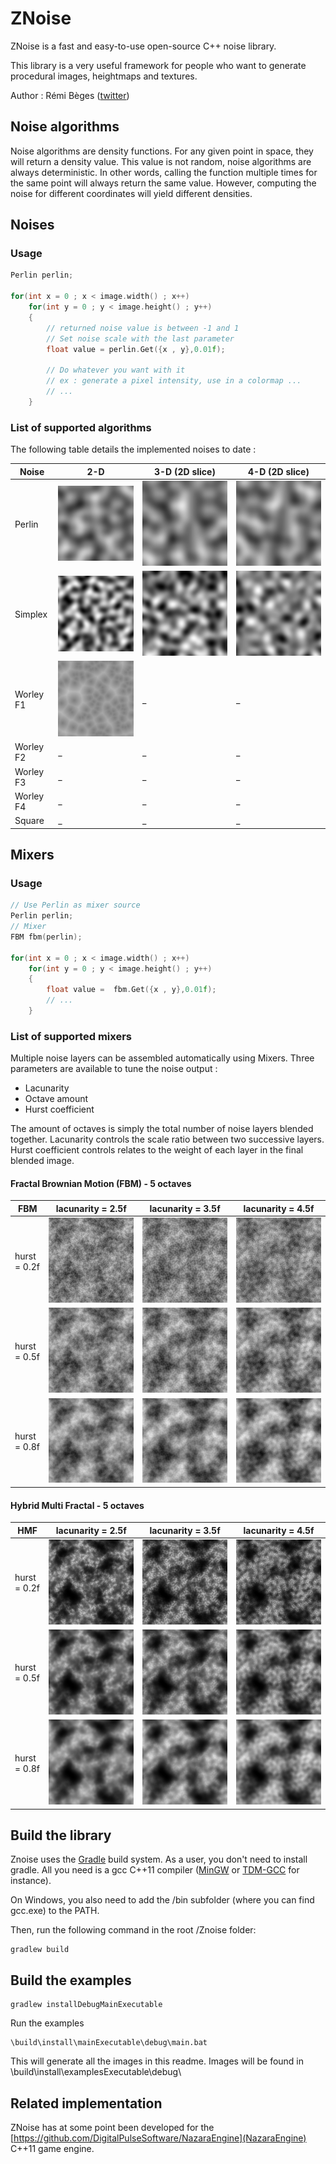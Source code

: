 # ZNoise
ZNoise is a fast and easy-to-use open-source C++ noise library.

This library is a very useful framework for people who want to generate procedural images, heightmaps and textures.

Author : Rémi Bèges ([twitter](https://twitter.com/remibgs))

## Noise algorithms

Noise algorithms are density functions. For any given point in space, they will return a density value.
This value is not random, noise algorithms are always deterministic.
In other words, calling the function multiple times for the same point will always return the same value.
However, computing the noise for different coordinates will yield different densities.

## Noises
### Usage
```c
Perlin perlin;

for(int x = 0 ; x < image.width() ; x++)
    for(int y = 0 ; y < image.height() ; y++)
    {
        // returned noise value is between -1 and 1
        // Set noise scale with the last parameter
        float value = perlin.Get({x , y},0.01f);

        // Do whatever you want with it
        // ex : generate a pixel intensity, use in a colormap ...
        // ...
    }

```
### List of supported algorithms

The following table details the implemented noises to date :

[Perlin2D]: https://github.com/Overdrivr/ZNoise/blob/master/example-images/perlin2d.bmp "Perlin 2d"
[Perlin3D]: https://github.com/Overdrivr/ZNoise/blob/master/example-images/perlin3d.bmp "Perlin 3d"
[Perlin4D]: https://github.com/Overdrivr/ZNoise/blob/master/example-images/perlin4d.bmp "Perlin 4d"
[Simplex2D]: https://github.com/Overdrivr/ZNoise/blob/master/example-images/simplex2d.bmp "Simplex 2d"
[Simplex3D]: https://github.com/Overdrivr/ZNoise/blob/master/example-images/simplex3d.bmp "Simplex 3d"
[Simplex4D]: https://github.com/Overdrivr/ZNoise/blob/master/example-images/simplex4d.bmp "Simplex 4d"
[Worley2DF1]: https://github.com/Overdrivr/ZNoise/blob/master/example-images/worley2d.bmp "Worley 2d"
[FBM2D]: https://github.com/Overdrivr/ZNoise/blob/master/example-images/fbm_h0.8_l2.5.bmp "FBM 2d"
[HMF2D]: https://github.com/Overdrivr/ZNoise/blob/master/example-images/hybridmultifractal.bmp "HMF 2d"

Noise     | 2-D                       | 3-D (2D slice)           | 4-D (2D slice)
----------|---------------------------|--------------------------|-----
Perlin    |![Perlin2D][Perlin2D]      |![Perlin3D][Perlin3D]     |![Perlin4D][Perlin4D]    
Simplex   |![Simplex2D][Simplex2D]    |![Simplex3D][Simplex3D]   |![Simplex4D][Simplex4D]   
Worley F1 |![Worley2DF1][Worley2DF1]  |_                         |_
Worley F2 |_                          |_                         |_
Worley F3 |_                          |_                         |_
Worley F4 |_                          |_                         |_
Square    |_                          |_                         |_

## Mixers
### Usage
```c++
// Use Perlin as mixer source
Perlin perlin;
// Mixer
FBM fbm(perlin);

for(int x = 0 ; x < image.width() ; x++)
    for(int y = 0 ; y < image.height() ; y++)
    {
        float value =  fbm.Get({x , y},0.01f);
        // ...
    }

```

### List of supported mixers

Multiple noise layers can be assembled automatically using Mixers.
Three parameters are available to tune the noise output :
 * Lacunarity
 * Octave amount
 * Hurst coefficient

The amount of octaves is simply the total number of noise layers blended together.
Lacunarity controls the scale ratio between two successive layers.
Hurst coefficient controls relates to the weight of each layer in the final blended image.

#### Fractal Brownian Motion (FBM) - 5 octaves

[FBM2D_11]: https://github.com/Overdrivr/ZNoise/blob/master/example-images/fbm_h0.2_l2.5.bmp
[FBM2D_12]: https://github.com/Overdrivr/ZNoise/blob/master/example-images/fbm_h0.5_l2.5.bmp
[FBM2D_13]: https://github.com/Overdrivr/ZNoise/blob/master/example-images/fbm_h0.8_l2.5.bmp

[FBM2D_21]: https://github.com/Overdrivr/ZNoise/blob/master/example-images/fbm_h0.2_l3.5.bmp
[FBM2D_22]: https://github.com/Overdrivr/ZNoise/blob/master/example-images/fbm_h0.5_l3.5.bmp
[FBM2D_23]: https://github.com/Overdrivr/ZNoise/blob/master/example-images/fbm_h0.8_l3.5.bmp

[FBM2D_31]: https://github.com/Overdrivr/ZNoise/blob/master/example-images/fbm_h0.2_l4.5.bmp
[FBM2D_32]: https://github.com/Overdrivr/ZNoise/blob/master/example-images/fbm_h0.5_l4.5.bmp
[FBM2D_33]: https://github.com/Overdrivr/ZNoise/blob/master/example-images/fbm_h0.8_l4.5.bmp

FBM            |lacunarity = 2.5f          |lacunarity = 3.5f         |lacunarity = 4.5f
---------------|---------------------------|--------------------------|-----------------------
hurst = 0.2f   |![FBM2D][FBM2D_11]         |![FBM2D][FBM2D_21]        |![FBM2D][FBM2D_31]
hurst = 0.5f   |![FBM2D][FBM2D_12]         |![FBM2D][FBM2D_22]        |![FBM2D][FBM2D_32]
hurst = 0.8f   |![FBM2D][FBM2D_13]         |![FBM2D][FBM2D_23]        |![FBM2D][FBM2D_33]

[HMF2D_11]: https://github.com/Overdrivr/ZNoise/blob/master/example-images/hybridmultifractal_h0.2_l2.5.bmp
[HMF2D_12]: https://github.com/Overdrivr/ZNoise/blob/master/example-images/hybridmultifractal_h0.5_l2.5.bmp
[HMF2D_13]: https://github.com/Overdrivr/ZNoise/blob/master/example-images/hybridmultifractal_h0.8_l2.5.bmp

[HMF2D_21]: https://github.com/Overdrivr/ZNoise/blob/master/example-images/hybridmultifractal_h0.2_l3.5.bmp
[HMF2D_22]: https://github.com/Overdrivr/ZNoise/blob/master/example-images/hybridmultifractal_h0.5_l3.5.bmp
[HMF2D_23]: https://github.com/Overdrivr/ZNoise/blob/master/example-images/hybridmultifractal_h0.8_l3.5.bmp

[HMF2D_31]: https://github.com/Overdrivr/ZNoise/blob/master/example-images/hybridmultifractal_h0.2_l4.5.bmp
[HMF2D_32]: https://github.com/Overdrivr/ZNoise/blob/master/example-images/hybridmultifractal_h0.5_l4.5.bmp
[HMF2D_33]: https://github.com/Overdrivr/ZNoise/blob/master/example-images/hybridmultifractal_h0.8_l4.5.bmp


#### Hybrid Multi Fractal - 5 octaves
HMF            |lacunarity = 2.5f          |lacunarity = 3.5f         |lacunarity = 4.5f
---------------|---------------------------|--------------------------|-----------------------
hurst = 0.2f   |![HMF2D][HMF2D_11]         |![HMF2D][HMF2D_21]        |![HMF2D][HMF2D_31]     
hurst = 0.5f   |![HMF2D][HMF2D_12]         |![HMF2D][HMF2D_22]        |![HMF2D][HMF2D_32]
hurst = 0.8f   |![HMF2D][HMF2D_13]         |![HMF2D][HMF2D_23]        |![HMF2D][HMF2D_33]

## Build the library

Znoise uses the [Gradle](http://gradle.org/) build system. As a user,  you don't need to install gradle. All you need is a gcc C++11 compiler ([MinGW](http://www.mingw.org/) or [TDM-GCC](http://tdm-gcc.tdragon.net/) for instance).

On Windows, you also need to add the /bin subfolder (where you can find gcc.exe) to the PATH.

Then, run the following command in the root /Znoise folder:

```
gradlew build
```

## Build the examples
```
gradlew installDebugMainExecutable
```
Run the examples
```
\build\install\mainExecutable\debug\main.bat
```
This will generate all the images in this readme. Images will be found in \build\install\examplesExecutable\debug\

## Related implementation
ZNoise has at some point been developed for the [https://github.com/DigitalPulseSoftware/NazaraEngine](NazaraEngine) C++11 game engine.
